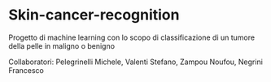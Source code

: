# Skin-cancer-recognition
Progetto di  machine learning con lo scopo di classificazione di un tumore della pelle in maligno o benigno

Collaboratori:
Pelegrinelli Michele,
Valenti Stefano,
Zampou Noufou,
Negrini Francesco
